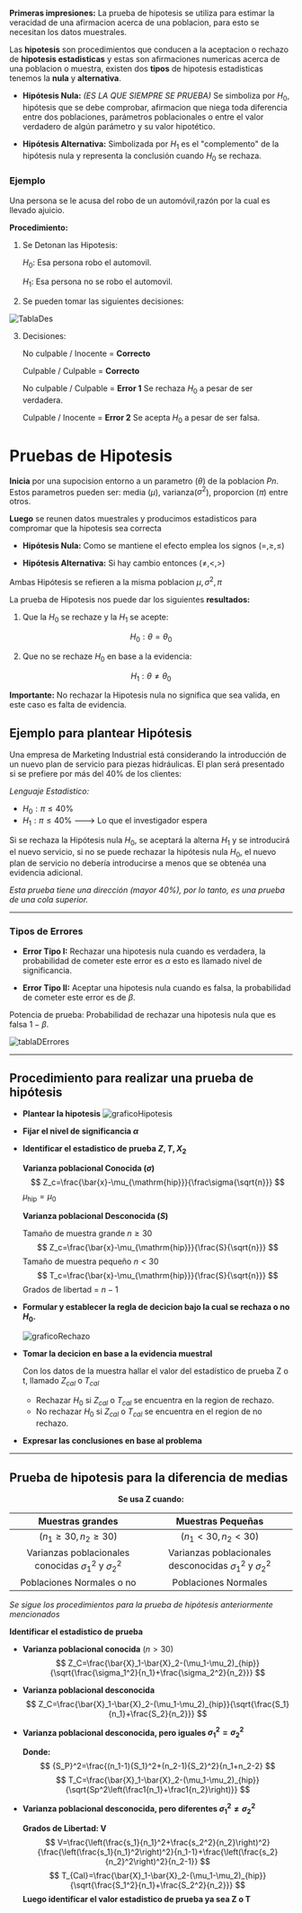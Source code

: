 **Primeras impresiones:**
La prueba de hipotesis se utiliza para estimar la veracidad de una afirmacion acerca de una poblacion, para esto se necesitan los datos muestrales.

Las **hipotesis** son procedimientos que conducen a la aceptacion o rechazo de **hipotesis estadisticas** y estas son afirmaciones numericas acerca de una poblacion o muestra, existen dos **tipos** de hipotesis estadisticas tenemos la **nula** y **alternativa**.

* **Hipótesis Nula:** *(ES LA QUE SIEMPRE SE PRUEBA)* Se simboliza por $H_0$, hipótesis que se debe comprobar, afirmacion que niega toda diferencia entre dos poblaciones, parámetros poblacionales o entre el valor verdadero de algún parámetro y su valor hipotético.

* **Hipótesis Alternativa:** Simbolizada por $H_1$ es el "complemento" de la hipótesis nula y representa la
conclusión cuando $H_0$ se rechaza.

### Ejemplo
Una persona se le acusa del robo de un automóvil,razón por la cual es llevado ajuicio.

**Procedimiento:**

1. Se Detonan las Hipotesis:

    $H_0$: Esa persona robo el automovil.

    $H_1$: Esa persona no se robo el automovil.

2. Se pueden tomar las siguientes decisiones:

![TablaDes](../Images/decisionesEjem.png)

3. Decisiones:
    
    No culpable / Inocente = **Correcto**

    Culpable / Culpable = **Correcto**

    No culpable / Culpable = **Error 1** Se rechaza $H_0$ a pesar de ser verdadera.

    Culpable / Inocente = **Error 2** Se acepta $H_0$ a pesar de ser falsa.

# Pruebas de Hipotesis
 **Inicia** por una supocision entorno a un parametro ($\theta$) de la poblacion $Pn$. Estos parametros pueden ser: media ($\mu$), varianza($\sigma^2$), proporcion ($\pi$) entre otros.

**Luego** se reunen datos muestrales y producimos estadisticos para compromar que la hipotesis sea correcta



* **Hipótesis Nula:** Como se mantiene el efecto emplea los signos ($=,\geq,\leq$)

* **Hipótesis Alternativa:** Si hay cambio entonces ($\neq,<,>$)

Ambas Hipótesis se refieren a la misma poblacion $\mu,\sigma^2,\pi$

La prueba de Hipotesis nos puede dar los siguientes **resultados:**

1. Que la $H_0$ se rechaze y la $H_1$ se acepte:

$$
H_0:\theta=\theta_0
$$

2. Que no se rechaze $H_0$ en base a la evidencia:

$$
H_1:\theta\neq\theta_0
$$

**Importante:** No rechazar la Hipotesis nula no significa que sea valida, en este caso es falta de evidencia.

## Ejemplo para plantear Hipótesis
Una empresa de Marketing Industrial está considerando Ia introducción de un nuevo plan de servicio para piezas hidráulicas. El plan será presentado si se prefiere por más del 40% de los clientes:

*Lenguaje Estadistico:*

* $H_0:\pi\leq40$%
* $H_1:\pi\leq40$% ---> Lo que el investigador espera

Si se rechaza la Hipótesis nula $H_0$, se aceptará la alterna $H_1$ y se introducirá el nuevo servicio, si no se puede rechazar la hipótesis nula $H_0$, el nuevo plan de servicio no debería introducirse a menos que se obtenéa una evidencia adicional.

*Esta prueba tiene una dirección (mayor 40%), por lo tanto, es una prueba de una cola superior.*

---
### Tipos de Errores
* **Error Tipo I:** Rechazar una hipotesis nula cuando es verdadera, la probabilidad de cometer este error es $\alpha$ esto es llamado nivel de significancia.

* **Error Tipo II:** Aceptar una hipotesis nula cuando es falsa, la probabilidad de cometer este error es de $\beta$.

Potencia de prueba: Probabilidad de rechazar una hipotesis nula que es falsa $1-\beta$.

![tablaDErrores](../Images/tablaErrores.png)

---
## Procedimiento para realizar una prueba de hipótesis

* **Plantear la hipotesis**
![graficoHipotesis](../Images/graficoHipotesis.png)
* **Fijar el nivel de significancia $\alpha$**

* **Identificar el estadistico de prueba $Z,T,X_2$**
    
    **Varianza poblacional Conocida ($\sigma$)**
    $$
    Z_c=\frac{\bar{x}-\mu_{\mathrm{hip}}}{\frac\sigma{\sqrt{n}}}
    $$
    $\mu_{\mathrm{hip}}=\mu_0$

    **Varianza poblacional Desconocida ($S$)**

    Tamaño de muestra grande $n\geq30$
    $$
    Z_c=\frac{\bar{x}-\mu_{\mathrm{hip}}}{\frac{S}{\sqrt{n}}}
    $$
    Tamaño de muestra pequeño $n<30$
    $$
    T_c=\frac{\bar{x}-\mu_{\mathrm{hip}}}{\frac{S}{\sqrt{n}}}
    $$
    Grados de libertad = $n-1$
* **Formular y establecer la regla de decicion bajo la cual se rechaza o no $H_0$.**

    ![graficoRechazo](../Images/regionRechazo.png)
* **Tomar la decicion en base a la evidencia muestral**

    Con los datos de la muestra hallar el valor del estadístico de prueba Z o t, llamado $Z_{cal}$ o $T_{cal}$
    * Rechazar $H_0$ si $Z_{cal}$ o $T_{cal}$ se encuentra en la region de rechazo.
    * No rechazar $H_0$ si $Z_{cal}$ o $T_{cal}$ se encuentra en el region de no rechazo.

* **Expresar las conclusiones en base al problema**
---
## Prueba de hipotesis para la diferencia de medias

<div align="center">

**Se usa Z cuando:**

| Muestras grandes | Muestras Pequeñas |
| :-: | :-: |
| ($n_1\geq 30, n_2\geq30$) | ($n_1<30,n_2<30$) |
| Varianzas poblacionales conocidas $\sigma_1^2$ y $\sigma_2^2$ | Varianzas poblacionales desconocidas $\sigma_1^2$ y $\sigma_2^2$ | 
| Poblaciones Normales o no | Poblaciones Normales |

</div>

*Se sigue los procedimientos para la prueba de hipótesis anteriormente mencionados*

**Identificar el estadistico de prueba**
    
* **Varianza poblacional conocida** $(n>30)$
$$
Z_C=\frac{\bar{X}_1-\bar{X}_2-(\mu_1-\mu_2)_{hip}}{\sqrt{\frac{\sigma_1^2}{n_1}+\frac{\sigma_2^2}{n_2}}}
$$

* **Varianza poblacional desconocida**
$$
Z_C=\frac{\bar{X}_1-\bar{X}_2-(\mu_1-\mu_2)_{hip}}{\sqrt{\frac{S_1}{n_1}+\frac{S_2}{n_2}}}
$$
* **Varianza poblacional desconocida, pero iguales $\sigma_1^2=\sigma_2^2$**

    **Donde:**
    $$
    {S_P}^2=\frac{(n_1-1){S_1}^2+(n_2-1){S_2}^2}{n_1+n_2-2}
    $$
    $$
    T_C=\frac{\bar{X}_1-\bar{X}_2-(\mu_1-\mu_2)_{hip}}{\sqrt{Sp^2\left(\frac1{n_1}+\frac1{n_2}\right)}}
    $$

* **Varianza poblacional desconocida, pero diferentes $\sigma_1^2\neq\sigma_2^2$**

    **Grados de Libertad: V**
    $$
    V=\frac{\left(\frac{s_1}{n_1}^2+\frac{s_2^2}{n_2}\right)^2}{\frac{\left(\frac{s_1}{n_1}^2\right)^2}{n_1-1}+\frac{\left(\frac{s_2}{n_2}^2\right)^2}{n_2-1}}
    $$
    $$
    T_{Cal}=\frac{\bar{X}_1-\bar{X}_2-(\mu_1-\mu_2)_{hip}}{\sqrt{\frac{S_1^2}{n_1}+\frac{S_2^2}{n_2}}}
    $$
**Luego identificar el valor estadistico de prueba ya sea Z o T**
